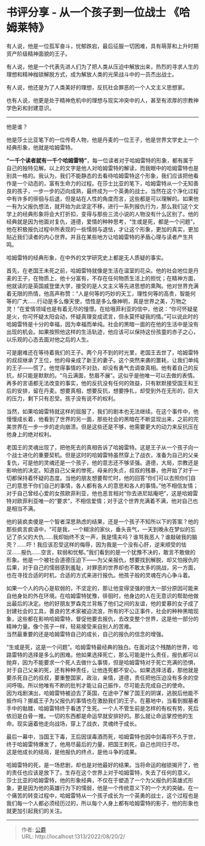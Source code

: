 # 书评分享 - 从一个孩子到一位战士 《哈姆莱特》

有人说，他是一位孤军奋斗，忧郁跌宕，最后征服一切困难，具有萌芽和上升时期资产阶级精神面貌的王子。

有人说，他是一个代表先进人们为了把人类从压迫中解放出来，热烈的寻求人生的理想和精神枷锁解脱方式，成为解放人类的光荣战斗中的一员杰出战士。

有人说，他还是为了人类美好的理想，反抗社会罪恶的一个人文主义思想家。

也有人说，他更是处于精神危机中的理想与现实冲突中的人，甚至有浓厚的宗教神学色彩和封建意识。

* * *

他是谁？

他是莎士比亚笔下的一位传奇人物，他是丹麦的一位王子，他是世界文学史上一个经典形象，他就是哈姆雷特。

**“一千个读者就有一千个哈姆雷特”**，每一位读者对于哈姆雷特的形象，都有属于自己的独特见解。以上的文字是他人对哈姆雷特的解读，而我眼中的哈姆雷特也是别具一格的。我认为，我们不能静态的去看待哈姆雷特这个形象，我们应该把他看作是一个动态的，富有生命力的过程。在莎士比亚的笔下，哈姆雷特从一个无知善良的孩子，一步一步的迈向成熟，最终成为一个英勇的战士。当然在这个净化过程中有许多的徘徊与后退，但是站在人性的角度而言，这些都是可以理解的。如果他一有为父报仇想法，就开始为此坚定不移，进行一系列报仇行为，那么我们这个文学上的经典形象将会大打折扣，变得与那些三流小说的人物没有什么区别了。他的经典就是因为他面对复仇，道德，爱情的种种思考，“生或是死，都是一个问题”，他在积极报仇过程中所表现的一些懦弱与退怯，才让这个形象，更加的真实，更加贴近我们读者的内心世界。并且在某些地方让哈姆雷特的矛盾心理与读者产生共鸣。

哈姆雷特的经典形象，在中外的文学研究史上都是无人质疑的事实。

首先，在老国王未死之前，哈姆雷特就像是生活在温室的花朵。他的社会地位是丹麦的王子，在物质上，他十分富有，不存在任何物质生活上的担忧；在精神方面，他就读的是英国威登堡大学，接受的是人文主义等先进思想的熏陶。他对世界充满着无限的热情，他高声称赞：“人是何等的巧妙的天工，理性何等的高贵，智能何等的广大……行动是多么像天使，悟性是多么像神明，真是世界之美，万物之灵！”在爱情领域也是有着无尽的憧憬。在给哦菲利亚的信中，他说：“你可怀疑星是火，你可怀疑太阳会动，怀疑真理变成谎言，但永莫怀疑我的情。”可以说此时的哈姆雷特是十分的幸福，因为幸福而单纯。社会的黑暗一面的在他的生活中是没有出现的机会。如果按照他这样的生活轨迹，他应该可以保持这份孩童的赤子之心，以乐观的心态去面对他之后的人生。

可是磨难还在等待着我们的王子。两个月不到的时光里，老国王去世了，哈姆雷特的叔叔继承了王位，他的母亲成了新王的妻子。这个突然来袭的噩耗，让我们单纯的王子——慌了。他觉得事情的不对劲，却没有勇气去调查真相。他有着自己的反抗，却只能是默默的。“乌云满面，愁眉不展”。这似乎是他唯一可以去做的表情。再多的言语都无法改变的事实，他的反抗没有任何的效益，只有默默接受国王和王后的安排，留在丹麦。想要真相，想要反抗，想要挣扎，却受到外在无形的，巨大的压力，剩下只有忍受。孩子没有说不的权利。

当然，如果哈姆雷特就这样的屈服了，我们的剧本也无法继续。在这个事件中，他慢慢成长着，他看到了世界的另一面，那些社会的黑暗在不断显现出来，之前的完美世界在一步一步的走向崩溃。但是这些还是不够，他需要更大的动力来反抗压在他身上的绝对权利。

老国王的灵魂出现了，把他死去的真相告诉了哈姆雷特。这是王子从一个孩子向一个战士进化的重要契机。但是这时的哈姆雷特虽然穿上了战衣，准备为自己的父亲复仇，可是他的灵魂还是一个孩子，他的意志还不够坚强。道德，大局，宗教还是影响他的决定。知道自己父亲的惨死，母亲的失贞，叔叔的残暴，他开始了对于一切都保持着怀疑的态度。当他的朋友想要帮忙时，他的回答“你们可以去照你们自己的意思干你们自己的事情，各人都有各人的意思和各人的事情。”他不相信友情；对于自己曾经心爱的女孩欧菲利亚，他也恶言相对“你去进尼姑庵吧”，这是哈姆雷特对欧菲利亚唯一的“要求”，不相信爱情；对于这个世界充满着不满，他对自己也是相当不满。

他的装疯卖傻是一个智者深思熟虑的结果，还是一个孩子不知所以下的答案？他的那些疯言疯语中，“可是我，一个糊涂的家伙，垂头丧气，一天到晚永在梦似的忘记了杀父的大仇……我却始终不支一声，我是懦夫吗？谁骂我恶人？谁敲破我的脑壳？……吓！我应该忍受这样的侮辱，因为我是一个没有心肝，逆来顺受的怯汉……报仇……空言，软弱和忧郁。”我们看到的是一个犹豫不决的，敢言不敢做的形象。他是一个被社会道德压迫下——为父亲报仇，想要找到解脱，却又怕报仇的后果，对于自己的懦弱感到羞耻，对罪恶的世界却也不敢太多的挑战，另一方面，也在寻找合适的时机，合适的方式来进行报仇。他孩子般的灵魂在内心争斗着。

如果一个人的内心是软弱的，不坚定的，那让他变得坚强的很大一部分原因可能来自他身处的外在环境。在哈姆雷特犹豫，徘徊时，他身边的人在无意识的帮助他做出最后的决定。他的好朋友罗森克兰背叛了他们之间的友谊，他的爱慕的女子成了封建社会的工具，善良的艺术家被迫流浪，所有的不公正事件，社会的种种黑暗现象，这些都在影响哈姆雷特，督促他要去报仇，去改变整个世界，这是他一部分的精神力量。像个孩子一样，轻易接受来自别人的苦难。  
当然最重要的还是哈姆雷特自己的成长，自己的报仇的信念的增强。

“生或是死，这是一个问题”。哈姆雷特最经典的独白。在面对这个残酷的世界，哈路雷特的选择是多么的困难。他如果选择死亡，那么可能是什么责任，报仇都可以抛弃，因为不能要求一个死人去做什么事情，但是哈姆雷特对于死亡充满的恐惧，对于自己父亲的死，还有种种责任，让他连死都不安心。如果选择活着，那他就是要杀死自己的叔叔，要重整国家，政治，亲情，道德，责任把他压迫没有多余的空间呼吸。所以他唯有不断的批判才能让自己振作，尽可能去完成自己的使命。  
因为戏剧演出，哈姆雷特被迫去了英国，在途中了解了国王的阴谋，逃脱后他能不振作吗？挪威王子为父报仇的事情也在激励我们的王子。在墓地中，当看到掘墓者手中的骷髅，哈姆雷特终于看透了生死。一个人不管生前是怎样的有权有势，死后依旧是白骨一推。一切的东西都是命运早就安排好的。那么就让命运掌控他的生命。现实逼着他走向战场，穿上了战衣，灵魂终于成长。

最后一幕中，当国王下毒，王后因误毒酒而死，哈姆雷特也因中剑毒将不久于世，终于哈姆雷特爆发了，他用尽最后的力量，把国王刺死，自己也同归于尽。  
这是他成长的结局，是他报仇的终点，是他斗争的成果。

哈姆雷特的死，是一场悲剧，却也是对他最好的结果。当将命运的枷锁揭开了，他的责任也应该是放下了。生存在这个世界上对于哈姆雷特，失去了任何的意义。  
莎士比亚的哈姆雷特，他的形象经典，不仅在于塑造了一个为父报仇的英雄式形象，更是因为他的英雄行为下的懦弱，他是一个传统意义下的一个大的突破。在一个痛苦的转变过程中，哈姆雷特从一个孩子成长为一个英勇的战士，这个过程也是我们每一个人都必须经历过的，所以每个人身上都有哈姆雷特的影子，他的形象也就更加引起我们的关注。

---

> 作者: [公爵](https://blog.gjcloak.top)  
> URL: http://localhost:1313/2022/08/20/2/  

